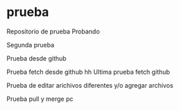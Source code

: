 # prueba
Repositorio de prueba
Probando

Segunda prueba

Prueba desde github

Prueba fetch desde github
hh
Ultima prueba fetch github

Prueba de editar arichivos diferentes y/o agregar archivos

Prueba pull y merge pc
